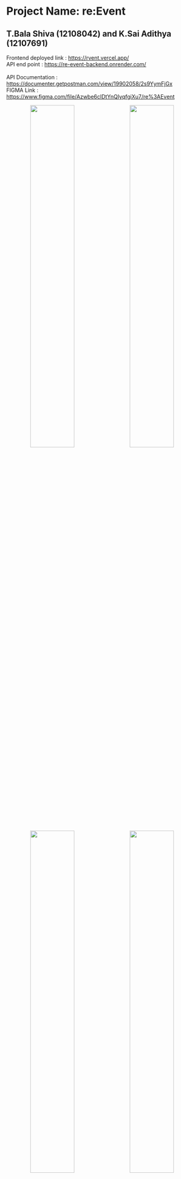 
# Project Name: re:Event

##  T.Bala Shiva (12108042) and K.Sai Adithya (12107691)

 Frontend deployed link : https://rvent.vercel.app/
 <br>
 API end point : https://re-event-backend.onrender.com/
<br>
<br>
 API Documentation : https://documenter.getpostman.com/view/19902058/2s9YymFjGx
<br>
FIGMA Link : https://www.figma.com/file/Azwbe6cIDtYnQIyqfgiXu7/re%3AEvent
<br>

<div align="center">
  <img width="48%" src="https://github.com/SaiAdithya3/re_event/assets/91713156/c1e3ab65-189f-4039-80f3-6e028b413b25" />
 &nbsp; &nbsp;
 <img width="48%" src="https://github.com/SaiAdithya3/re_event/assets/91713156/01924903-d283-45f0-8eb3-d7dfdae86b99" />
</div>
<br>
<br>
<div align="center">
  <img width="48%" src="https://github.com/SaiAdithya3/re_event/assets/91713156/986f18e7-1c8f-42d9-81fe-21129d65a922" />
 &nbsp; &nbsp;
 <img width="48%" src="https://github.com/SaiAdithya3/re_event/assets/91713156/3a8fd870-d5ac-4321-b516-04396a692fff" />
</div>





- Which problem Project is Solving?

  - re:Event streamlines events with real-time collaboration, smart resource allocation, and automated scheduling. From simplified ticketing to secure authentication and hosts effortlessly create, manage, and enhance events.

    1. **Streamlined Planning:** re:Event simplifies event planning with intuitive tools, ensuring a smooth process for successful events.

    2. **Secure Attendee Access:** re:Event provides secure access to events, ensuring that only authorized attendees can join through RSVP.

    3. **Event Discover:** Discover the Best local events & Things to do.


- What are existing similar solutions?

  - Several existing solutions offer secure and controlled event Planning, often incorporating features similar to those described for the re:Event project. Here's a list of some relevant solutions with corresponding features:

    1. **Eventbrite:**
        - *Event PLanning:* Allows users to locate, plan and collaborate events.
        - eventbrite.com

    2. **Book My Show:**
        - *Large Scale Events:* BookMyshow as a large base of events and movie planning and ticketing system's.
        - in.bookmyshow.com


- How do you want to solve it?

    1. **Real-time Host Collaboration:**
        - re:Event promotes real-time collaboration among hosts, facilitating effective communication and coordination for a cohesive and well-executed event.

    2. **Intuitive Planning Tools:**
        - re:Event simplifies event planning through an intuitive platform, reducing complexities and ensuring a smooth coordination process for hosts.

    3. **SnapLink:**
        - Swiftly share dynamic event links for easy attendee access with a single click.

    4. **Effortless RSVP Tracking:**
        - re:Event streamlines the RSVP process, offering hosts an easy-to-use system for tracking attendee responses and managing guest lists seamlessly.

    5. **Efficient Event Check-in:**
        - re:Event facilitates quick and efficient event check-ins, utilizing QR codes to streamline the entry process and enhance the overall attendee experience.

    6. **Event Promotion on Campus:**
        - re:Event includes features for promoting events directly on the college campus, reaching a targeted audience and increasing attendance for both college-wide and club-specific activities.



- List of features you want to implement.


    1. **User Authentication and Authorization:**
        - Passwordless login system via email for secure user authentication.

    2. **Completely Customizable Event Pages:**
        - Intuitive tools for hosts to create fully customizable event pages with diverse layouts and designs.

    3. **Registration Approval Workflow:**
        - Hosts can approve or deny event registrations, ensuring control over attendee participation.

    4. **Different Types of Events:**
        - Support for creating online, mid-scale, and large-scale events with tailored functionalities for each.

    5. **Free and Paid Events:**
        - Integration with payment gateways to support both free and paid events.

    6. **Scheduled Email Notifications:**
        - Utilization of nodeSMTP for scheduled email notifications to keep attendees informed.

    7. **Concise Event Location through Maps:**
        - Integration of maps to provide precise event locations.

    8. **Nearby Events and Local Engagement:**
        - Feature to discover and engage with nearby events based on user location.

    9. **Integration with Third-Party Applications:**
        - Seamless integration with applications like Google Meet, Zoom, Drive, Dropbox, and Google Maps.

    10. **Clean and Simple User Interface (UI):**
        - A clean, simple, and interactive UI for a user-friendly experience.

    11. **Collaboration and Team Joining:**
        - Capability to collaborate on events and join events as a team for group participation.

    12. **University Club Usage:**
        - Tailored for use by university clubs for organizing both small and large-scale events.

    13. **Insights and Lead Analytics:**
        - Detailed analytics and insights for each event, including attendee engagement and leads generated.

    14. **User Management and Role-Based Access:**
        - Comprehensive user management with role-based access control for enhanced security and privacy.

    By implementing these features, re:Event aims to provide a comprehensive and secure platform for controlled Event Hosting, addressing the needs and preferences of users while building on the strengths of existing solutions.
